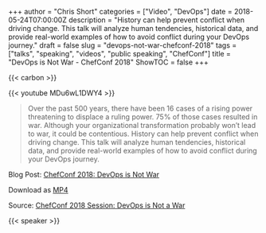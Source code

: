+++
author = "Chris Short"
categories = ["Video", "DevOps"]
date = 2018-05-24T07:00:00Z
description = "History can help prevent conflict when driving change. This talk will analyze human tendencies, historical data, and provide real-world examples of how to avoid conflict during your DevOps journey."
draft = false
slug = "devops-not-war-chefconf-2018"
tags = ["talks", "speaking", "videos", "public speaking", "ChefConf"]
title = "DevOps is Not War - ChefConf 2018"
ShowTOC = false
+++

{{< carbon >}}

{{< youtube MDu6wL1DWY4 >}}

> Over the past 500 years, there have been 16 cases of a rising power threatening to displace a ruling power. 75% of those cases resulted in war. Although your organizational transformation probably won’t lead to war, it could be contentious. History can help prevent conflict when driving change. This talk will analyze human tendencies, historical data, and provide real-world examples of how to avoid conflict during your DevOps journey.

Blog Post: [ChefConf 2018: DevOps is Not War](/chefconf-2018-devops-is-not-war/)

Download as [MP4](https://shortcdn.com/chrisshort/DevOps_is_Not_a_War-ChefConf_2018.mp4)

Source: [ChefConf 2018 Session: DevOps is Not a War](https://youtu.be/MDu6wL1DWY4)

{{< speaker >}}

